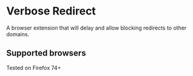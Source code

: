 # Verbose Redirect

A browser extension that will delay and allow blocking redirects to other domains.

## Supported browsers

Tested on Firefox 74+

